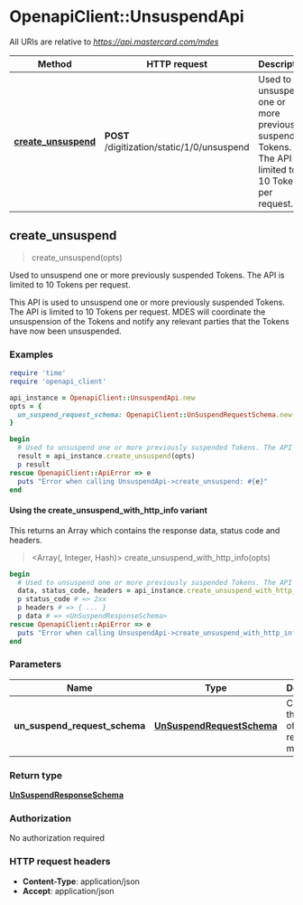 # OpenapiClient::UnsuspendApi

All URIs are relative to *https://api.mastercard.com/mdes*

| Method | HTTP request | Description |
| ------ | ------------ | ----------- |
| [**create_unsuspend**](UnsuspendApi.md#create_unsuspend) | **POST** /digitization/static/1/0/unsuspend | Used to unsuspend one or more previously suspended Tokens. The API is limited to 10 Tokens per request. |


## create_unsuspend

> <UnSuspendResponseSchema> create_unsuspend(opts)

Used to unsuspend one or more previously suspended Tokens. The API is limited to 10 Tokens per request.

This API is used to unsuspend one or more previously suspended Tokens. The API is limited to 10 Tokens per request. MDES will coordinate the unsuspension of the Tokens and notify any relevant parties that the Tokens have now been unsuspended. 

### Examples

```ruby
require 'time'
require 'openapi_client'

api_instance = OpenapiClient::UnsuspendApi.new
opts = {
  un_suspend_request_schema: OpenapiClient::UnSuspendRequestSchema.new({request_id: '123456', token_unique_references: ['token_unique_references_example'], caused_by: 'CARDHOLDER', reason_code: 'SUSPECTED_FRAUD'}) # UnSuspendRequestSchema | Contains the details of the request message. 
}

begin
  # Used to unsuspend one or more previously suspended Tokens. The API is limited to 10 Tokens per request.
  result = api_instance.create_unsuspend(opts)
  p result
rescue OpenapiClient::ApiError => e
  puts "Error when calling UnsuspendApi->create_unsuspend: #{e}"
end
```

#### Using the create_unsuspend_with_http_info variant

This returns an Array which contains the response data, status code and headers.

> <Array(<UnSuspendResponseSchema>, Integer, Hash)> create_unsuspend_with_http_info(opts)

```ruby
begin
  # Used to unsuspend one or more previously suspended Tokens. The API is limited to 10 Tokens per request.
  data, status_code, headers = api_instance.create_unsuspend_with_http_info(opts)
  p status_code # => 2xx
  p headers # => { ... }
  p data # => <UnSuspendResponseSchema>
rescue OpenapiClient::ApiError => e
  puts "Error when calling UnsuspendApi->create_unsuspend_with_http_info: #{e}"
end
```

### Parameters

| Name | Type | Description | Notes |
| ---- | ---- | ----------- | ----- |
| **un_suspend_request_schema** | [**UnSuspendRequestSchema**](UnSuspendRequestSchema.md) | Contains the details of the request message.  | [optional] |

### Return type

[**UnSuspendResponseSchema**](UnSuspendResponseSchema.md)

### Authorization

No authorization required

### HTTP request headers

- **Content-Type**: application/json
- **Accept**: application/json

